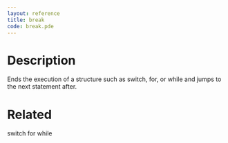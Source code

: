 ```yaml
---
layout: reference
title: break
code: break.pde
---
```


# Description

Ends the execution of a structure such as switch, for, or while and jumps to the next statement after.

# Related

switch
for
while
